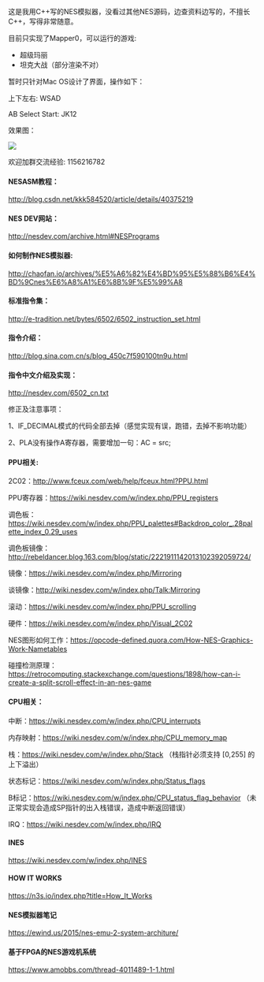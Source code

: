 这是我用C++写的NES模拟器，没看过其他NES源码，边查资料边写的，不擅长C++，写得非常随意。

目前只实现了Mapper0，可以运行的游戏:

* 超级玛丽
* 坦克大战（部分渲染不对）

暂时只针对Mac OS设计了界面，操作如下：

上下左右: WSAD

AB Select Start: JK12

效果图：

![](essa4-m4e5y.gif)

欢迎加群交流经验: 1156216782

#### NESASM教程：

<http://blog.csdn.net/kkk584520/article/details/40375219>

#### NES DEV网站：

<http://nesdev.com/archive.html#NESPrograms>

#### 如何制作NES模拟器:

<http://chaofan.io/archives/%E5%A6%82%E4%BD%95%E5%88%B6%E4%BD%9Cnes%E6%A8%A1%E6%8B%9F%E5%99%A8>

#### 标准指令集：

<http://e-tradition.net/bytes/6502/6502_instruction_set.html>

#### 指令介绍：

<http://blog.sina.com.cn/s/blog_450c7f590100tn9u.html>

#### 指令中文介绍及实现：

<http://nesdev.com/6502_cn.txt>

修正及注意事项：

1、IF_DECIMAL模式的代码全部去掉（感觉实现有误，跑错，去掉不影响功能）

2、PLA没有操作A寄存器，需要增加一句：AC = src;

#### PPU相关:

2C02：<http://www.fceux.com/web/help/fceux.html?PPU.html>

PPU寄存器：<https://wiki.nesdev.com/w/index.php/PPU_registers>

调色板：<https://wiki.nesdev.com/w/index.php/PPU_palettes#Backdrop_color_.28palette_index_0.29_uses>

调色板镜像：<http://rebeldancer.blog.163.com/blog/static/2221911142013102392059724/>

镜像：<https://wiki.nesdev.com/w/index.php/Mirroring>

谈镜像：<http://wiki.nesdev.com/w/index.php/Talk:Mirroring>

滚动：<https://wiki.nesdev.com/w/index.php/PPU_scrolling>

硬件：<https://wiki.nesdev.com/w/index.php/Visual_2C02>

NES图形如何工作：<https://opcode-defined.quora.com/How-NES-Graphics-Work-Nametables>

碰撞检测原理：<https://retrocomputing.stackexchange.com/questions/1898/how-can-i-create-a-split-scroll-effect-in-an-nes-game>

#### CPU相关：

中断：<https://wiki.nesdev.com/w/index.php/CPU_interrupts>

内存映射：<https://wiki.nesdev.com/w/index.php/CPU_memory_map>

栈：<https://wiki.nesdev.com/w/index.php/Stack> （栈指针必须支持 [0,255] 的上下溢出）

状态标记：<https://wiki.nesdev.com/w/index.php/Status_flags>

B标记：<https://wiki.nesdev.com/w/index.php/CPU_status_flag_behavior> （未正常实现会造成SP指针的出入栈错误，造成中断返回错误）

IRQ：<https://wiki.nesdev.com/w/index.php/IRQ>

#### INES

<https://wiki.nesdev.com/w/index.php/INES>

#### HOW IT WORKS

<https://n3s.io/index.php?title=How_It_Works>

#### NES模拟器笔记

<https://ewind.us/2015/nes-emu-2-system-architure/>

#### 基于FPGA的NES游戏机系统

<https://www.amobbs.com/thread-4011489-1-1.html>
